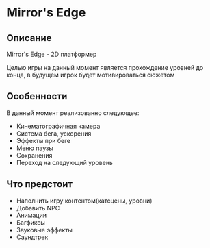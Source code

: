 Mirror's Edge
==============

Описание
---------
Mirror's Edge - 2D платформер

Целью игры на данный момент является прохождение уровней до конца, в будущем игрок будет мотивироваться сюжетом

Особенности
-----------
В данный момент реализованно следующее:

 * Кинематографичная камера
 * Система бега, ускорения
 * Эффекты при беге
 * Меню паузы
 * Сохранения
 * Переход на следующий уровень

Что предстоит
-------------
* Наполнить игру контентом(катсцены, уровни)
* Добавить NPC
* Анимации
* Багфиксы
* Звуковые эффекты
* Саундтрек